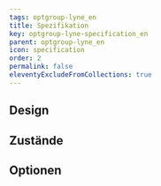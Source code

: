 ```yaml
---
tags: optgroup-lyne_en
title: Spezifikation
key: optgroup-lyne-specification_en
parent: optgroup-lyne_en
icon: specification
order: 2
permalink: false
eleventyExcludeFromCollections: true
---
```


## Design 

## Zustände

## Optionen


